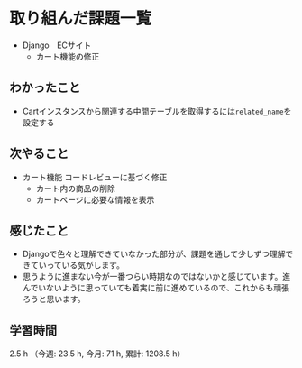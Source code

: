 # 取り組んだ課題一覧
- Django　ECサイト
    - カート機能の修正

## わかったこと
- Cartインスタンスから関連する中間テーブルを取得するには`related_name`を設定する        
    
## 次やること
- カート機能 コードレビューに基づく修正
    - カート内の商品の削除
    - カートページに必要な情報を表示

## 感じたこと
- Djangoで色々と理解できていなかった部分が、課題を通して少しずつ理解できていっている気がします。
- 思うように進まない今が一番つらい時期なのではないかと感じています。進んでいないように思っていても着実に前に進めているので、これからも頑張ろうと思います。

## 学習時間
2.5 h （今週: 23.5 h, 今月: 71 h, 累計: 1208.5 h）